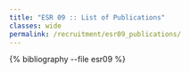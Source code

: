 ```yaml
---
title: "ESR 09 :: List of Publications"
classes: wide
permalink: /recruitment/esr09_publications/
---
```

{% bibliography --file esr09 %}